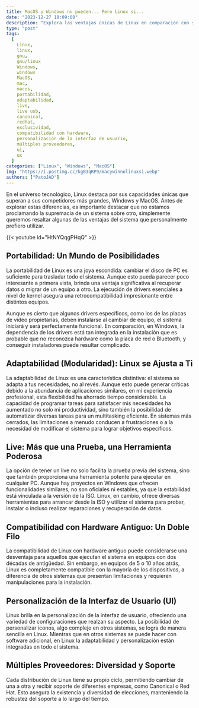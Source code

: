 ```yaml
---
title: MacOS y Windows no pueden... Pero Linux si...
date: "2023-12-27 10:09:00"
description: "Explora las ventajas únicas de Linux en comparación con sus competidores, Windows y MacOS. Desde la portabilidad hasta la personalización de la interfaz, descubre cómo Linux se destaca en el mundo de la tecnología."
type: "post"
tags:
  [
    Linux,
    linux,
    gnu,
    gnu/linux
    Windows,
    windows
    MacOS,
    mac,
    macos,
    portabilidad,
    adaptabilidad,
    live,
    live usb,
    canonical,
    redhat,
    exclusividad,
    compatibilidad con hardware,
    personalización de la interfaz de usuario,
    múltiples proveedores,
    ui,
    ux
  ]
categories: ["Linux", "Windows", "MacOS"]
img: "https://i.postimg.cc/kgB3qRP9/macywinnolinuxsi.webp"
authors: ["PatoJAD"]
---
```


En el universo tecnológico, Linux destaca por sus capacidades únicas que superan a sus competidores más grandes, Windows y MacOS. Antes de explorar estas diferencias, es importante destacar que no estamos proclamando la supremacía de un sistema sobre otro, simplemente queremos resaltar algunas de las ventajas del sistema que personalmente prefiero utilizar.

{{< youtube id="HtNYQqgPHqQ" >}}

## Portabilidad: Un Mundo de Posibilidades

La portabilidad de Linux es una joya escondida: cambiar el disco de PC es suficiente para trasladar todo el sistema. Aunque esto pueda parecer poco interesante a primera vista, brinda una ventaja significativa al recuperar datos o migrar de un equipo a otro. La ejecución de drivers esenciales a nivel de kernel asegura una retrocompatibilidad impresionante entre distintos equipos.

Aunque es cierto que algunos drivers específicos, como los de las placas de vídeo propietarias, deben instalarse al cambiar de equipo, el sistema iniciará y será perfectamente funcional. En comparación, en Windows, la dependencia de los drivers está tan integrada en la instalación que es probable que no reconozca hardware como la placa de red o Bluetooth, y conseguir instaladores puede resultar complicado.

## Adaptabilidad (Modularidad): Linux se Ajusta a Ti

La adaptabilidad de Linux es una característica distintiva: el sistema se adapta a tus necesidades, no al revés. Aunque esto puede generar críticas debido a la abundancia de aplicaciones similares, en mi experiencia profesional, esta flexibilidad ha ahorrado tiempo considerable. La capacidad de programar tareas para satisfacer mis necesidades ha aumentado no solo mi productividad, sino también la posibilidad de automatizar diversas tareas para un multitasking eficiente. En sistemas más cerrados, las limitaciones a menudo conducen a frustraciones o a la necesidad de modificar el sistema para lograr objetivos específicos.

## Live: Más que una Prueba, una Herramienta Poderosa

La opción de tener un live no solo facilita la prueba previa del sistema, sino que también proporciona una herramienta potente para ejecutar en cualquier PC. Aunque hay proyectos en Windows que ofrecen funcionalidades similares, no son oficiales ni estables, ya que la estabilidad está vinculada a la versión de la ISO. Linux, en cambio, ofrece diversas herramientas para arrancar desde la ISO y utilizar el sistema para probar, instalar o incluso realizar reparaciones y recuperación de datos.

## Compatibilidad con Hardware Antiguo: Un Doble Filo

La compatibilidad de Linux con hardware antiguo puede considerarse una desventaja para aquellos que ejecutan el sistema en equipos con dos décadas de antigüedad. Sin embargo, en equipos de 5 o 10 años atrás, Linux es completamente compatible con la mayoría de los dispositivos, a diferencia de otros sistemas que presentan limitaciones y requieren manipulaciones para la instalación.

## Personalización de la Interfaz de Usuario (UI)

Linux brilla en la personalización de la interfaz de usuario, ofreciendo una variedad de configuraciones que realzan su aspecto. La posibilidad de personalizar iconos, algo complejo en otros sistemas, se logra de manera sencilla en Linux. Mientras que en otros sistemas se puede hacer con software adicional, en Linux la adaptabilidad y personalización están integradas en todo el sistema.

## Múltiples Proveedores: Diversidad y Soporte

Cada distribución de Linux tiene su propio ciclo, permitiendo cambiar de una a otra y recibir soporte de diferentes empresas, como Canonical o Red Hat. Esto asegura la existencia y diversidad de elecciones, manteniendo la robustez del soporte a lo largo del tiempo.
